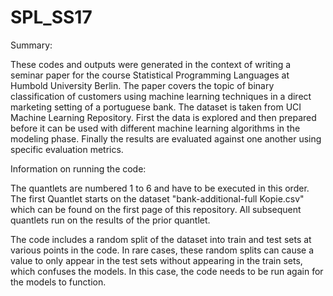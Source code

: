 # SPL_SS17

Summary:

These codes and outputs were generated in the context of writing a seminar paper for the course Statistical Programming Languages at Humbold University Berlin. The paper covers the topic of binary classification of customers using machine learning techniques in a direct marketing setting of a portuguese bank. The dataset is taken from UCI Machine Learning Repository. First the data is explored and then prepared before it can be used with different machine learning algorithms in the modeling phase. Finally the results are evaluated against one another using specific evaluation metrics.

Information on running the code:

The quantlets are numbered 1 to 6 and have to be executed in this order. The first Quantlet starts on the dataset "bank-additional-full Kopie.csv" which can be found on the first page of this repository. All subsequent quantlets run on the results of the prior quantlet.

The code includes a random split of the dataset into train and test sets at various points in the code. In rare cases, these random splits can cause a value to only appear in the test sets without appearing in the train sets, which confuses the models. In this case, the code needs to be run again for the models to function. 

